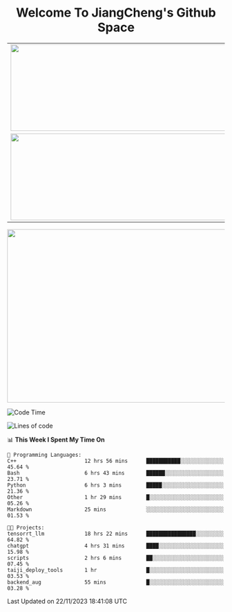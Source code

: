 <h1 align="center">Welcome To JiangCheng's Github Space</h1>

<table align="center" frame="void" rules="none" >
  <tr>
    <td>
      <div align="center"> <img height="200px" width="500px"  src="https://github-readme-stats.vercel.app/api?username=thisjiang&hide_title=true&hide_border=true&layout=compact&show_icons=trueline_height=21&text_color=000&icon_color=000&bg_color=0,ea6161,ffc64d,fffc4d,52fa5a&theme=graywhite" /> </div>
    </td>
    <td>
      <div align="center"> <img height="200px" width="500px" src="https://github-readme-stats.vercel.app/api/top-langs/?username=thisjiang&hide_title=true&hide_border=true&layout=compact&langs_count=6&text_color=000&icon_color=fff&bg_color=0,52fa5a,4dfcff,c64dff&theme=graywhite" /> </div>
    </td>
  </tr>
  <tr>
    <td>
      <div align="center"> <img height="200px" width="500px" src="https://github-readme-streak-stats.herokuapp.com/?user=thisjiang&hide_title=true&hide_border=true&layout=compact&langs_count=6" /> </div>
    </td>
    <td>
      <div align="center"> 
      <a href="https://github.com/" target="_blank"><img style="margin: 10px" src="https://profilinator.rishav.dev/skills-assets/git-scm-icon.svg" alt="Git" height="50" /></a>  
      <a href="https://www.linux.org/" target="_blank"><img style="margin: 10px" src="https://profilinator.rishav.dev/skills-assets/linux-original.svg" alt="Linux" height="50" /></a>  
      <a href="https://www.gnu.org/software/bash/" target="_blank"><img style="margin: 10px" src="https://profilinator.rishav.dev/skills-assets/gnu_bash-icon.svg" alt="Bash" height="50" /></a>  
      </div>
    </td>
  </tr>
</table>

<div align="center"> <img height="400px" width="1000px" src="https://github-readme-activity-graph.cyclic.app/graph?username=thisjiang&theme=react&hide_title=true&hide_border=true&layout=compact&langs_count=6" /> </div></td>

<!--START_SECTION:waka-->
![Code Time](http://img.shields.io/badge/Code%20Time-517%20hrs%2026%20mins-blue)

![Lines of code](https://img.shields.io/badge/From%20Hello%20World%20I%27ve%20Written-719.8%20thousand%20lines%20of%20code-blue)

📊 **This Week I Spent My Time On** 

```text
💬 Programming Languages: 
C++                      12 hrs 56 mins      ███████████░░░░░░░░░░░░░░   45.64 % 
Bash                     6 hrs 43 mins       ██████░░░░░░░░░░░░░░░░░░░   23.71 % 
Python                   6 hrs 3 mins        █████░░░░░░░░░░░░░░░░░░░░   21.36 % 
Other                    1 hr 29 mins        █░░░░░░░░░░░░░░░░░░░░░░░░   05.26 % 
Markdown                 25 mins             ░░░░░░░░░░░░░░░░░░░░░░░░░   01.53 % 

🐱‍💻 Projects: 
tensorrt_llm             18 hrs 22 mins      ████████████████░░░░░░░░░   64.82 % 
chatgpt                  4 hrs 31 mins       ████░░░░░░░░░░░░░░░░░░░░░   15.98 % 
scripts                  2 hrs 6 mins        ██░░░░░░░░░░░░░░░░░░░░░░░   07.45 % 
taiji_deploy_tools       1 hr                █░░░░░░░░░░░░░░░░░░░░░░░░   03.53 % 
backend_aug              55 mins             █░░░░░░░░░░░░░░░░░░░░░░░░   03.28 % 
```


 Last Updated on 22/11/2023 18:41:08 UTC
<!--END_SECTION:waka-->
